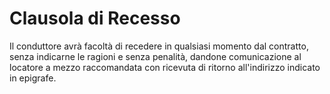# Clausola di Recesso

Il conduttore avrà facoltà di recedere in qualsiasi momento dal contratto, senza indicarne le ragioni e senza penalità, dandone comunicazione al locatore a mezzo raccomandata con ricevuta di ritorno all'indirizzo indicato in epigrafe.
